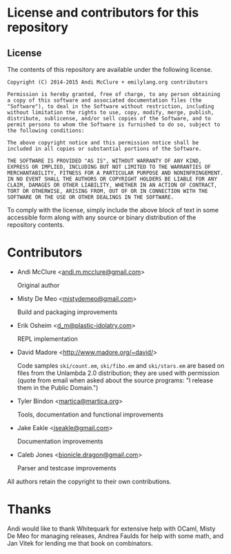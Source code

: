 # License and contributors for this repository

## License

The contents of this repository are available under the following license.

    Copyright (C) 2014-2015 Andi McClure + emilylang.org contributors

    Permission is hereby granted, free of charge, to any person obtaining a copy of this software and associated documentation files (the "Software"), to deal in the Software without restriction, including without limitation the rights to use, copy, modify, merge, publish, distribute, sublicense, and/or sell copies of the Software, and to permit persons to whom the Software is furnished to do so, subject to the following conditions:

    The above copyright notice and this permission notice shall be included in all copies or substantial portions of the Software.

    THE SOFTWARE IS PROVIDED "AS IS", WITHOUT WARRANTY OF ANY KIND, EXPRESS OR IMPLIED, INCLUDING BUT NOT LIMITED TO THE WARRANTIES OF MERCHANTABILITY, FITNESS FOR A PARTICULAR PURPOSE AND NONINFRINGEMENT. IN NO EVENT SHALL THE AUTHORS OR COPYRIGHT HOLDERS BE LIABLE FOR ANY CLAIM, DAMAGES OR OTHER LIABILITY, WHETHER IN AN ACTION OF CONTRACT, TORT OR OTHERWISE, ARISING FROM, OUT OF OR IN CONNECTION WITH THE SOFTWARE OR THE USE OR OTHER DEALINGS IN THE SOFTWARE.

To comply with the license, simply include the above block of text in some accessible form along with any source or binary distribution of the repository contents.

# Contributors

* Andi McClure <<andi.m.mcclure@gmail.com>>

    Original author

* Misty De Meo <<mistydemeo@gmail.com>>

    Build and packaging improvements

* Erik Osheim <<d_m@plastic-idolatry.com>>

    REPL implementation

* David Madore <<http://www.madore.org/~david/>>

    Code samples `ski/count.em`, `ski/fibo.em` and `ski/stars.em` are based on files from the Unlambda 2.0 distribution; they are used with permission (quote from email when asked about the source programs: "I release them in the Public Domain.")

* Tyler Bindon <<martica@martica.org>>

    Tools, documentation and functional improvements

* Jake Eakle <<jseakle@gmail.com>>

    Documentation improvements

* Caleb Jones <<bionicle.dragon@gmail.com>>

    Parser and testcase improvements

All authors retain the copyright to their own contributions.

# Thanks

Andi would like to thank Whitequark for extensive help with OCaml, Misty De Meo for managing releases, Andrea Faulds for help with some math, and Jan Vitek for lending me that book on combinators.